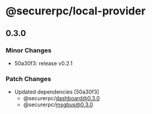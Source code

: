 # @securerpc/local-provider

## 0.3.0

### Minor Changes

- 50a30f3: release v0.2.1

### Patch Changes

- Updated dependencies [50a30f3]
  - @securerpc/dashboard@0.3.0
  - @securerpc/msgbus@0.3.0
